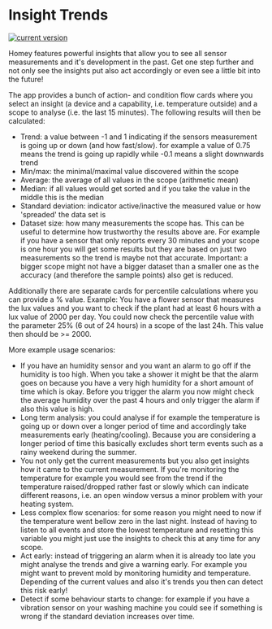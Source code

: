 # Insight Trends

[![current version](https://img.shields.io/badge/version-3.0.0-<COLOR>.svg)](https://shields.io/)

Homey features powerful insights that allow you to see all sensor measurements and it's development in the past. Get one step further and not only see the insights put also act accordingly or even see a little bit into the future!

The app provides a bunch of action- and condition flow cards where you select an insight (a device and a capability, i.e. temperature outside) and a scope to analyse (i.e. the last 15 minutes). The following results will then be calculated:
 - Trend: a value between -1 and 1 indicating if the sensors measurement is going up or down (and how fast/slow). for example a value of 0.75 means the trend is going up rapidly while -0.1 means a slight downwards trend
 - Min/max: the minimal/maximal value discovered within the scope
 - Average: the average of all values in the scope (arithmetic mean)
 - Median: if all values would get sorted and if you take the value in the middle this is the median
 - Standard deviation: indicator active/inactive the measured value or how 'spreaded' the data set is
 - Dataset size: how many measurements the scope has. This can be useful to determine how trustworthy the results above are. For example if you have a sensor that only reports every 30 minutes and your scope is one hour you will get some results but they are based on just two measurements so the trend is maybe not that accurate. Important: a bigger scope might not have a bigger dataset than a smaller one as the accuracy (and therefore the sample points) also get is reduced.

 Additionally there are separate cards for percentile calculations where you can provide a % value. Example: You have a flower sensor that measures the lux values and you want to check if the plant had at least 6 hours with a lux value of 2000 per day. You could now check the percentile value with the parameter 25% (6 out of 24 hours) in a scope of the last 24h. This value then should be >= 2000.

 More example usage scenarios:
  - If you have an humidity sensor and you want an alarm to go off if the humidity is too high. When you take a shower it might be that the alarm goes on because you have a very high humidity for a short amount of time which is okay. Before you trigger the alarm you now might check the average humidity over the past 4 hours and only trigger the alarm if also this value is high.
  - Long term analysis: you could analyse if for example the temperature is going up or down over a longer period of time and accordingly take measurements early (heating/cooling). Because you are considering a longer period of time this basically excludes short term events such as a rainy weekend during the summer.
  - You not only get the current measurements but you also get insights how it came to the current measurement. If you're monitoring the temperature for example you would see from the trend if the temperature raised/dropped rather fast or slowly which can indicate different reasons, i.e. an open window versus a minor problem with your heating system.
  - Less complex flow scenarios: for some reason you might need to now if the temperature went bellow zero in the last night. Instead of having to listen to all events and store the lowest temperature and resetting this variable you might just use the insights to check this at any time for any scope.
  - Act early: instead of triggering an alarm when it is already too late you might analyse the trends and give a warning early. For example you might want to prevent mold by monitoring humidity and temperature. Depending of the current values and also it's trends you then can detect this risk early!
  - Detect if some behaviour starts to change: for example if you have a vibration sensor on your washing machine you could see if something is wrong if the standard deviation increases over time.
